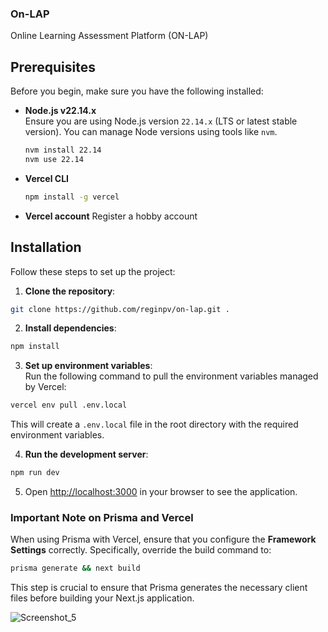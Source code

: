 ### On-LAP

Online Learning Assessment Platform (ON-LAP)

## Prerequisites

Before you begin, make sure you have the following installed:

- **Node.js v22.14.x**  
  Ensure you are using Node.js version `22.14.x` (LTS or latest stable version). You can manage Node versions using tools like `nvm`.

  ```bash
  nvm install 22.14
  nvm use 22.14
  ```

- **Vercel CLI**

  ```bash
  npm install -g vercel
  ```

- **Vercel account**
  Register a hobby account

## Installation

Follow these steps to set up the project:

1. **Clone the repository**:

```bash
git clone https://github.com/reginpv/on-lap.git .
```

2. **Install dependencies**:

```bash
npm install
```

3. **Set up environment variables**:  
   Run the following command to pull the environment variables managed by Vercel:

```bash
vercel env pull .env.local
```

This will create a `.env.local` file in the root directory with the required environment variables.

4. **Run the development server**:

```bash
npm run dev
```

5. Open [http://localhost:3000](http://localhost:3000) in your browser to see the application.

### Important Note on Prisma and Vercel

When using Prisma with Vercel, ensure that you configure the **Framework Settings** correctly. Specifically, override the build command to:

```bash
prisma generate && next build
```

This step is crucial to ensure that Prisma generates the necessary client files before building your Next.js application.

![Screenshot_5](https://github.com/user-attachments/assets/060032fb-05a8-4be4-a44e-b8d549ee78c5)
